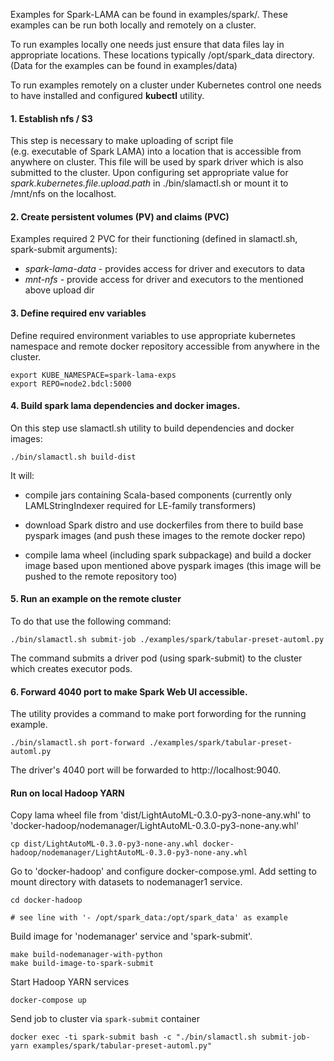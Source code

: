 Examples for Spark-LAMA can be found in examples/spark/.
These examples can be run both locally and remotely on a cluster.

To run examples locally one needs just ensure that data files lay in appropriate locations.
These locations typically /opt/spark_data directory.
(Data for the examples can be found in examples/data)

To run examples remotely on a cluster under Kubernetes control one needs 
to have installed and configured **kubectl** utility.
#### 1. Establish nfs / S3 
This step is necessary to make uploading of script file  
(e.g. executable of Spark LAMA) into a location that is accessible from anywhere on cluster.
This file will be used by spark driver which is also submitted to the cluster.
Upon configuring set appropriate value for *spark.kubernetes.file.upload.path* in ./bin/slamactl.sh or mount it to /mnt/nfs on the localhost.

#### 2. Create persistent volumes (PV) and claims (PVC)

Examples required 2 PVC for their functioning (defined in slamactl.sh, spark-submit arguments):
 - *spark-lama-data* - provides access for driver and executors to data
 - *mnt-nfs* - provide access for driver and executors to the mentioned above upload dir

#### 3. Define required env variables
Define required environment variables to use appropriate kubernetes namespace 
and remote docker repository accessible from anywhere in the cluster.
```shell
export KUBE_NAMESPACE=spark-lama-exps 
export REPO=node2.bdcl:5000 
```

#### 4. Build spark lama dependencies and docker images.
On this step use slamactl.sh utility to build dependencies and docker images:
```shell
./bin/slamactl.sh build-dist
```

It will: 
- compile jars containing Scala-based components 
  (currently only LAMLStringIndexer required for LE-family transformers)
  
- download Spark distro and use dockerfiles from there to build base pyspark images
  (and push these images to the remote docker repo)
  
- compile lama wheel (including spark subpackage) and build a docker image based upon mentioned above pyspark images
  (this image will be pushed to the remote repository too)
  
#### 5. Run an example on the remote cluster
To do that use the following command:
```shell
./bin/slamactl.sh submit-job ./examples/spark/tabular-preset-automl.py
```
The command submits a driver pod (using spark-submit) to the cluster which creates executor pods.

#### 6. Forward 4040 port to make Spark Web UI accessible.
The utility provides a command to make port forwording for the running example.
```shell
./bin/slamactl.sh port-forward ./examples/spark/tabular-preset-automl.py
```
The driver's 4040 port will be forwarded to http://localhost:9040.

#### Run on local Hadoop YARN
Copy lama wheel file from 'dist/LightAutoML-0.3.0-py3-none-any.whl' to 'docker-hadoop/nodemanager/LightAutoML-0.3.0-py3-none-any.whl'
```
cp dist/LightAutoML-0.3.0-py3-none-any.whl docker-hadoop/nodemanager/LightAutoML-0.3.0-py3-none-any.whl
```
Go to 'docker-hadoop' and configure docker-compose.yml. Add setting to mount directory with datasets to nodemanager1 service.
```
cd docker-hadoop

# see line with '- /opt/spark_data:/opt/spark_data' as example
```
Build image for 'nodemanager' service and 'spark-submit'.
```
make build-nodemanager-with-python
make build-image-to-spark-submit
```
Start Hadoop YARN services
```
docker-compose up
```
Send job to cluster via `spark-submit` container
```
docker exec -ti spark-submit bash -c "./bin/slamactl.sh submit-job-yarn examples/spark/tabular-preset-automl.py"
```

